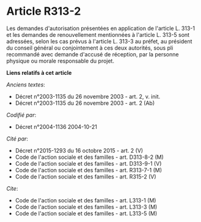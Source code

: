 # Article R313-2

Les demandes d'autorisation présentées en application de l'article L. 313-1 et les demandes de renouvellement mentionnées à
l'article L. 313-5 sont adressées, selon les cas prévus à l'article L. 313-3 au préfet, au président du conseil général ou
conjointement à ces deux autorités, sous pli recommandé avec demande d'accusé de réception, par la personne physique ou
morale responsable du projet.

**Liens relatifs à cet article**

_Anciens textes_:

  - Décret n°2003-1135 du 26 novembre 2003 - art. 2, v. init.
  - Décret n°2003-1135 du 26 novembre 2003 - art. 2 (Ab)

_Codifié par_:

  - Décret n°2004-1136 2004-10-21

_Cité par_:

  - Décret n°2015-1293 du 16 octobre 2015 - art. 2 (V)
  - Code de l'action sociale et des familles - art. D313-8-2 (M)
  - Code de l'action sociale et des familles - art. D313-9-1 (V)
  - Code de l'action sociale et des familles - art. R313-7-1 (M)
  - Code de l'action sociale et des familles - art. R315-2 (V)

_Cite_:

  - Code de l'action sociale et des familles - art. L313-1 (M)
  - Code de l'action sociale et des familles - art. L313-3 (M)
  - Code de l'action sociale et des familles - art. L313-5 (M)
